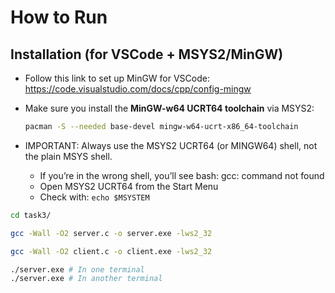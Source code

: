 # How to Run

## Installation (for VSCode + MSYS2/MinGW)
- Follow this link to set up MinGW for VSCode:  
  https://code.visualstudio.com/docs/cpp/config-mingw

- Make sure you install the **MinGW-w64 UCRT64 toolchain** via MSYS2:
  ```bash
  pacman -S --needed base-devel mingw-w64-ucrt-x86_64-toolchain
  ```

- IMPORTANT: Always use the MSYS2 UCRT64 (or MINGW64) shell, not the plain MSYS shell.
    - If you’re in the wrong shell, you’ll see bash: gcc: command not found
    - Open MSYS2 UCRT64 from the Start Menu
    - Check with: `echo $MSYSTEM`

```bash
cd task3/

gcc -Wall -O2 server.c -o server.exe -lws2_32

gcc -Wall -O2 client.c -o client.exe -lws2_32

./server.exe # In one terminal
./server.exe # In another terminal

```